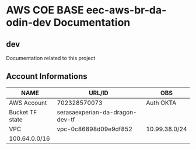 
  # AWS COE BASE eec-aws-br-da-odin-dev Documentation
  
  ## dev
  
  Documentation related to this project

  ## Account Informations

  |NAME|URL/ID|OBS|
  |---|---|---|
  |AWS Account |702328570073|Auth OKTA|
  |Bucket TF state|serasaexperian-da-dragon-dev-tf||
  |VPC|vpc-0c86898d09e9df852|10.99.38.0/24
100.64.0.0/16|


